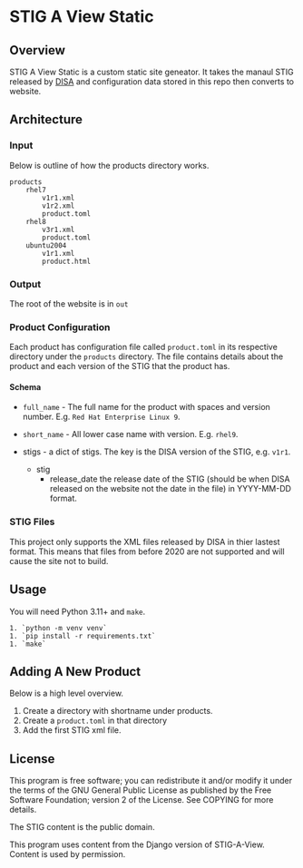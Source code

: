 # STIG A View Static

## Overview
STIG A View Static is a custom static site geneator.
It takes the manaul STIG released by [DISA](https://public.cyber.mil) and configuration data stored in this repo then converts to website.

## Architecture

### Input
Below is outline of how the products directory works.
```
products
    rhel7
        v1r1.xml
        v1r2.xml
        product.toml
    rhel8
        v3r1.xml
        product.toml
    ubuntu2004
        v1r1.xml
        product.html
```

### Output
The root of the website is in `out`

### Product Configuration
Each product has configuration file called `product.toml` in its respective directory under the `products` directory.
The file contains details about the product and each version of the STIG that the product has.

#### Schema
* `full_name` - The full name for the product with spaces and version number. E.g. `Red Hat Enterprise Linux 9`.
* `short_name` - All lower case name with version. E.g. `rhel9`.

* stigs - a dict of stigs. The key is the DISA version of the STIG, e.g. `v1r1`.
    * stig
        * release_date the release date of the STIG (should be when DISA released on the website not the date in the file) in YYYY-MM-DD format.


### STIG Files
This project only supports the XML files released by DISA in thier lastest format.
This means that files from before 2020 are not supported and will cause the site not to build.

## Usage
You will need Python 3.11+ and `make`.

```
1. `python -m venv venv`
1. `pip install -r requirements.txt`
1. `make`
```

## Adding A New Product
Below is a high level overview.
1. Create a directory with shortname under products.
1. Create a `product.toml` in that directory
1. Add the first STIG xml file.

## License
This program is free software; you can redistribute it and/or modify
it under the terms of the GNU General Public License as published by
the Free Software Foundation; version 2 of the License.
See COPYING for more details.

The STIG content is the public domain.

This program uses content from the Django version of STIG-A-View.
Content is used by permission.
